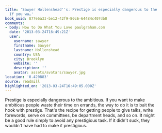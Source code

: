 ```yaml
---
title: 'Sawyer Hollenshead''s: Prestige is especially dangerous to the ambitious.
  If you wa…'
book_uuid: 877e6a33-be12-42f9-80c6-64484c407db0
comments:
- body: How to Do What You Love paulgraham.com
  date: '2013-03-24T16:49:21Z'
  user:
    username: sawyer
    firstname: Sawyer
    lastname: Hollenshead
    country: USA
    city: Brooklyn
    website: ''
    description: ''
    avatar: assets/avatars/sawyer.jpg
location: '0.420883'
source: readmill
highlighted_on: '2013-03-24T16:49:05.000Z'
---
```


Prestige is especially dangerous to the ambitious. If you want to make ambitious people waste their time on errands, the way to do it is to bait the hook with prestige. That's the recipe for getting people to give talks, write forewords, serve on committees, be department heads, and so on. It might be a good rule simply to avoid any prestigious task. If it didn't suck, they wouldn't have had to make it prestigious.